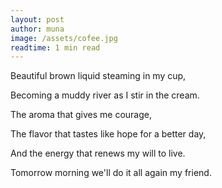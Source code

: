 ```yaml
---
layout: post
author: muna
image: /assets/cofee.jpg
readtime: 1 min read
---
```


Beautiful brown liquid steaming in my cup,

Becoming a muddy river as I stir in the cream.

The aroma that gives me courage,

The flavor that tastes like hope for a better day,

And the energy that renews my will to live.

Tomorrow morning we'll do it all again my friend.